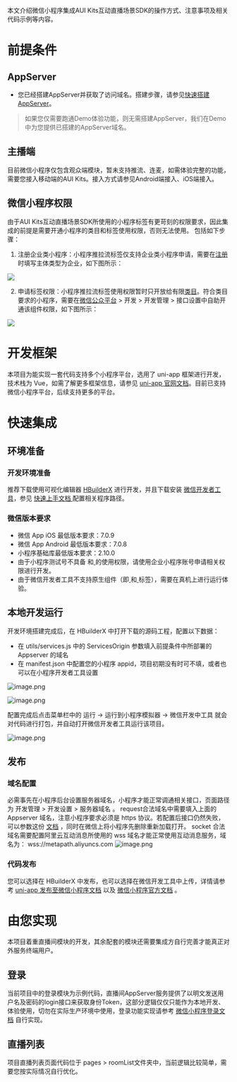 本文介绍微信小程序集成AUI Kits互动直播场景SDK的操作方式、注意事项及相关代码示例等内容。
# 前提条件
## AppServer

- 您已经搭建AppServer并获取了访问域名。搭建步骤，请参见[快速搭建AppServer](https://help.aliyun.com/document_detail/462753.htm?spm=a2c4g.11186623.0.0.16226274w8j0zy#task-2266772)。
> 如果您仅需要跑通Demo体验功能，则无需搭建AppServer，我们在Demo中为您提供已搭建的AppServer域名。

## 主播端
目前微信小程序仅包含观众端模块，暂未支持推流、连麦，如需体验完整的功能，需要您接入移动端的AUI Kits。接入方式请参见Android端接入、iOS端接入。
## 微信小程序权限
由于AUI Kits互动直播场景SDK所使用的小程序标签有更苛刻的权限要求，因此集成的前提是需要开通小程序的类目和标签使用权限，否则无法使用。
包括如下步骤：

1. 注册企业类小程序：小程序推拉流标签仅支持企业类小程序申请，需要在[注册](https://developers.weixin.qq.com/community/business/doc/000200772f81508894e94ec965180d)时填写主体类型为企业，如下图所示： 

![](https://intranetproxy.alipay.com/skylark/lark/0/2023/jpeg/40992/1677656688335-52cd0c38-2ac6-410b-b8e0-325e03dc772a.jpeg)

2. 申请标签权限：小程序推拉流标签使用权限暂时只开放给有限[类目](https://developers.weixin.qq.com/miniprogram/dev/component/live-pusher.html)。符合类目要求的小程序，需要在[微信公众平台](https://mp.weixin.qq.com/) > 开发 > 开发管理 > 接口设置中自助开通该组件权限，如下图所示：

![](https://intranetproxy.alipay.com/skylark/lark/0/2023/jpeg/40992/1677656874389-82a060d5-ffbc-4ca9-bde8-0546977b58d2.jpeg)
# 开发框架
本项目为能实现一套代码支持多个小程序平台，选用了 uni-app 框架进行开发，技术栈为 Vue，如需了解更多框架信息，请参见 [uni-app 官网文档](https://uniapp.dcloud.net.cn/)。目前已支持微信小程序平台，后续支持更多的平台。
# 快速集成
## 环境准备
### 开发环境准备
推荐下载使用可视化编辑器 [HBuilderX](https://www.dcloud.io/hbuilderx.html) 进行开发，并且下载安装 [微信开发者工具](https://developers.weixin.qq.com/miniprogram/dev/devtools/download.html)，参见 [快速上手文档 ](https://uniapp.dcloud.net.cn/quickstart-hx.html)配置相关程序路径。
### 微信版本要求

- 微信 App iOS 最低版本要求：7.0.9
- 微信 App Android 最低版本要求：7.0.8
- 小程序基础库最低版本要求：2.10.0
- 由于小程序测试号不具备 [<live-pusher>](https://developers.weixin.qq.com/miniprogram/dev/component/live-pusher.html) 和[ <live-player> ](https://developers.weixin.qq.com/miniprogram/dev/component/live-player.html)的使用权限，请使用企业小程序账号申请相关权限进行开发。
- 由于微信开发者工具不支持原生组件（即[ <live-pusher>](https://developers.weixin.qq.com/miniprogram/dev/component/live-pusher.html) 和[ <live-player> ](https://developers.weixin.qq.com/miniprogram/dev/component/live-player.html)标签），需要在真机上进行运行体验。

## 本地开发运行
开发环境搭建完成后，在 HBuilderX 中打开下载的源码工程，配置以下数据：

- 在 utils/services.js 中的 ServicesOrigin 参数填入前提条件中所部署的 Appserver 的域名
- 在 manifest.json 中配置您的小程序 appid，项目初期没有时可不填，或者也可以在小程序开发者工具设置

![image.png](https://intranetproxy.alipay.com/skylark/lark/0/2023/png/5470/1677486208933-7d0cca52-dfda-4a51-a420-c4b1f84d944e.png#clientId=uecbe8470-b6f4-4&from=paste&height=557&id=u7a261805&name=image.png&originHeight=1114&originWidth=1702&originalType=binary&ratio=2&rotation=0&showTitle=false&size=1500469&status=done&style=none&taskId=u7a786129-57b7-4cad-817a-3f97f09162f&title=&width=851)

![image.png](https://intranetproxy.alipay.com/skylark/lark/0/2023/png/5470/1677486280233-11086180-6ba9-4810-8758-69d426c891e5.png#clientId=uecbe8470-b6f4-4&from=paste&height=431&id=u51070f83&name=image.png&originHeight=861&originWidth=1256&originalType=binary&ratio=2&rotation=0&showTitle=false&size=687875&status=done&style=none&taskId=u050fe0e9-563c-43df-9ce3-c466ff0b8c6&title=&width=628)

配置完成后点击菜单栏中的 运行 -> 运行到小程序模拟器 -> 微信开发中工具 就会对代码进行打包，并自动打开微信开发者工具运行该项目。

![image.png](https://intranetproxy.alipay.com/skylark/lark/0/2023/png/5470/1677486426826-ba041977-6e71-4094-a711-b47532cc0cfa.png#clientId=uecbe8470-b6f4-4&from=paste&height=441&id=uc19d187a&name=image.png&originHeight=882&originWidth=1158&originalType=binary&ratio=2&rotation=0&showTitle=false&size=1396921&status=done&style=none&taskId=u9838b0bb-be5f-4911-bf2f-b20225fc384&title=&width=579)
## 发布
### 域名配置
必需事先在小程序后台设置服务器域名，小程序才能正常调通相关接口，页面路径为 开发管理 > 开发设置 > 服务器域名 。
request合法域名中需要填入上面的 Appserver 域名，注意小程序要求必须是 https 协议。若配置后接口仍然失败，可以参数这份 [文档](https://developers.weixin.qq.com/community/develop/doc/000a245d954fe852fdad4d0a456409?_at=1676429364596) ，同时在微信上将小程序先删除重新加载打开。
socket 合法域名需要配置阿里云互动消息所使用的 wss 域名才能正常使用互动消息服务，域名为： wss://metapath.aliyuncs.com
![image.png](https://intranetproxy.alipay.com/skylark/lark/0/2023/png/5470/1677487274241-8a79bd61-a484-4e7a-b89e-39c1ce3d5389.png#clientId=uecbe8470-b6f4-4&from=paste&height=704&id=u0344a0bf&name=image.png&originHeight=1408&originWidth=2908&originalType=binary&ratio=2&rotation=0&showTitle=false&size=1945957&status=done&style=none&taskId=u71b0f7db-efb1-4d48-87f0-ea8114a07be&title=&width=1454)
### 代码发布
您可以选择在 HBuilderX 中发布，也可以选择在微信开发工具中上传，详情请参考 [uni-app 发布至微信小程序文档](https://uniapp.dcloud.net.cn/quickstart-hx.html#%E5%8F%91%E5%B8%83%E4%B8%BA%E5%BE%AE%E4%BF%A1%E5%B0%8F%E7%A8%8B%E5%BA%8F) 以及 [微信小程序官方文档](https://developers.weixin.qq.com/miniprogram/dev/framework/quickstart/release.html#%E5%8F%91%E5%B8%83%E4%B8%8A%E7%BA%BF) 。
# 由您实现
本项目着重直播间模块的开发，其余配套的模块还需要集成方自行完善才能真正对外服务终端用户。
## 登录
当前项目中的登录模块为示例代码，直播间AppServer服务提供了以明文发送用户名及密码的login接口来获取身份Token，这部分逻辑仅仅只能作为本地开发、体验使用，切勿在实际生产环境中使用，登录功能实现请参考 [微信小程序登录文档](https://developers.weixin.qq.com/miniprogram/dev/framework/open-ability/login.html) 自行实现。
## 直播列表
项目直播列表页面代码位于  pages > roomList文件夹中，当前逻辑比较简单，需要您按实际情况自行优化。
